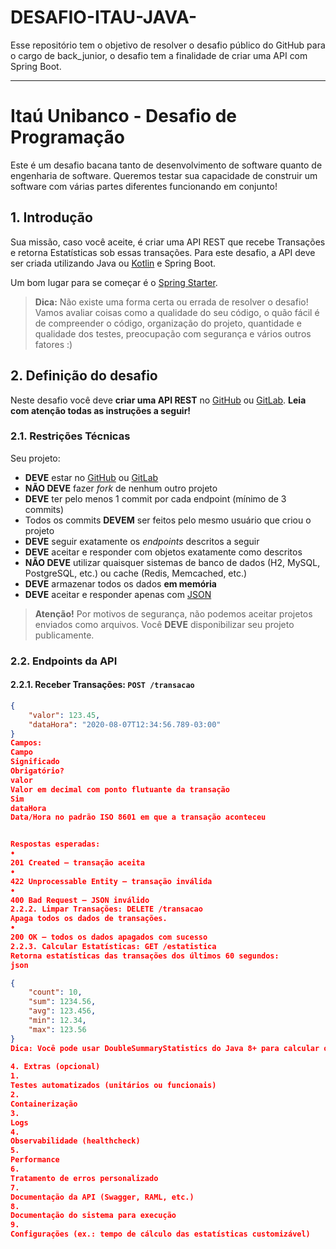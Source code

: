 # DESAFIO-ITAU-JAVA-
Esse repositório tem o objetivo de resolver o desafio público do GitHub para o cargo de back_junior, o desafio tem a finalidade de criar uma API com Spring Boot.

---

# Itaú Unibanco - Desafio de Programação

Este é um desafio bacana tanto de desenvolvimento de software quanto de engenharia de software. Queremos testar sua capacidade de construir um software com várias partes diferentes funcionando em conjunto!

## 1. Introdução

Sua missão, caso você aceite, é criar uma API REST que recebe Transações e retorna Estatísticas sob essas transações. Para este desafio, a API deve ser criada utilizando Java ou [Kotlin](https://kotlinlang.org/) e Spring Boot.

Um bom lugar para se começar é o [Spring Starter](https://start.spring.io/).

> **Dica:** Não existe uma forma certa ou errada de resolver o desafio! Vamos avaliar coisas como a qualidade do seu código, o quão fácil é de compreender o código, organização do projeto, quantidade e qualidade dos testes, preocupação com segurança e vários outros fatores :)

## 2. Definição do desafio

Neste desafio você deve **criar uma API REST** no [GitHub](https://github.com/) ou [GitLab](https://gitlab.com/). **Leia com atenção todas as instruções a seguir!**

### 2.1. Restrições Técnicas

Seu projeto:

- **DEVE** estar no [GitHub](https://github.com/) ou [GitLab](https://gitlab.com/)
- **NÃO DEVE** fazer _fork_ de nenhum outro projeto
- **DEVE** ter pelo menos 1 commit por cada endpoint (mínimo de 3 commits)
- Todos os commits **DEVEM** ser feitos pelo mesmo usuário que criou o projeto
- **DEVE** seguir exatamente os _endpoints_ descritos a seguir
- **DEVE** aceitar e responder com objetos exatamente como descritos
- **NÃO DEVE** utilizar quaisquer sistemas de banco de dados (H2, MySQL, PostgreSQL, etc.) ou cache (Redis, Memcached, etc.)
- **DEVE** armazenar todos os dados **em memória**
- **DEVE** aceitar e responder apenas com [JSON](https://www.json.org/json-pt.html)

> **Atenção!** Por motivos de segurança, não podemos aceitar projetos enviados como arquivos. Você **DEVE** disponibilizar seu projeto publicamente.

### 2.2. Endpoints da API

#### 2.2.1. Receber Transações: `POST /transacao`

```json
{
    "valor": 123.45,
    "dataHora": "2020-08-07T12:34:56.789-03:00"
}
Campos:
Campo
Significado
Obrigatório?
valor
Valor em decimal com ponto flutuante da transação
Sim
dataHora
Data/Hora no padrão ISO 8601 em que a transação aconteceu


Respostas esperadas:
• 
201 Created — transação aceita
• 
422 Unprocessable Entity — transação inválida
• 
400 Bad Request — JSON inválido
2.2.2. Limpar Transações: DELETE /transacao
Apaga todos os dados de transações.
• 
200 OK — todos os dados apagados com sucesso
2.2.3. Calcular Estatísticas: GET /estatistica
Retorna estatísticas das transações dos últimos 60 segundos:
json

{
    "count": 10,
    "sum": 1234.56,
    "avg": 123.456,
    "min": 12.34,
    "max": 123.56
}
Dica: Você pode usar DoubleSummaryStatistics do Java 8+ para calcular os valores.
 
4. Extras (opcional)
1. 
Testes automatizados (unitários ou funcionais)
2. 
Containerização
3. 
Logs
4. 
Observabilidade (healthcheck)
5. 
Performance
6. 
Tratamento de erros personalizado
7. 
Documentação da API (Swagger, RAML, etc.)
8. 
Documentação do sistema para execução
9. 
Configurações (ex.: tempo de cálculo das estatísticas customizável)
 
